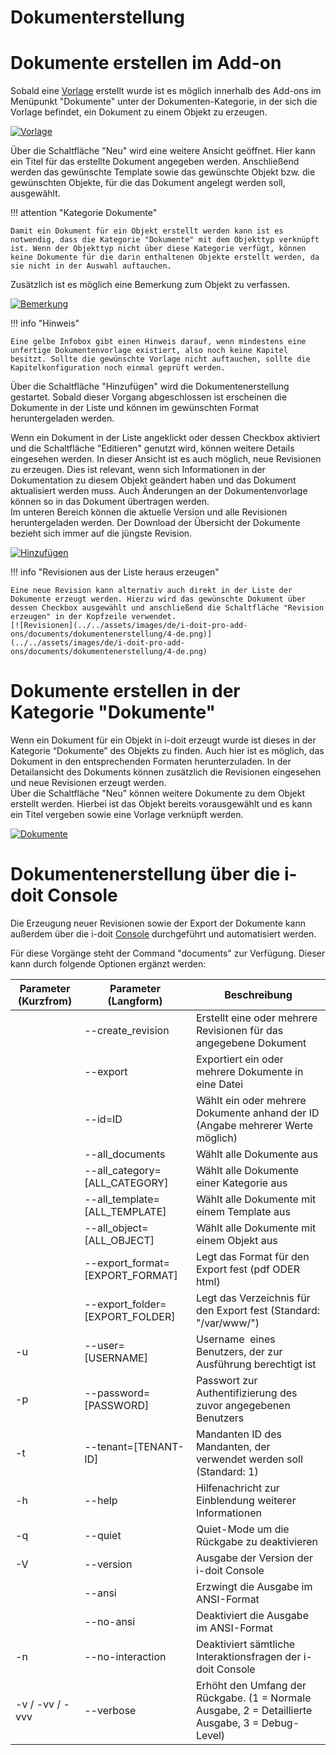 # Dokumenterstellung

Dokumente erstellen im Add-on
=============================

Sobald eine [Vorlage](./dokumentenvorlagen.md) erstellt wurde ist es möglich innerhalb des Add-ons im Menüpunkt "Dokumente" unter der Dokumenten-Kategorie, in der sich die Vorlage befindet, ein Dokument zu einem Objekt zu erzeugen.

[![Vorlage](../../assets/images/de/i-doit-pro-add-ons/documents/dokumentenerstellung/1-de.png)](../../assets/images/de/i-doit-pro-add-ons/documents/dokumentenerstellung/1-de.png)

Über die Schaltfläche "Neu" wird eine weitere Ansicht geöffnet. Hier kann ein Titel für das erstellte Dokument angegeben werden. Anschließend werden das gewünschte Template sowie das gewünschte Objekt bzw. die gewünschten Objekte, für die das Dokument angelegt werden soll, ausgewählt.

!!! attention "Kategorie Dokumente"

    Damit ein Dokument für ein Objekt erstellt werden kann ist es notwendig, dass die Kategorie "Dokumente" mit dem Objekttyp verknüpft ist. Wenn der Objekttyp nicht über diese Kategorie verfügt, können keine Dokumente für die darin enthaltenen Objekte erstellt werden, da sie nicht in der Auswahl auftauchen.

Zusätzlich ist es möglich eine Bemerkung zum Objekt zu verfassen.

[![Bemerkung](../../assets/images/de/i-doit-pro-add-ons/documents/dokumentenerstellung/2-de.png)](../../assets/images/de/i-doit-pro-add-ons/documents/dokumentenerstellung/2-de.png)

!!! info "Hinweis"

    Eine gelbe Infobox gibt einen Hinweis darauf, wenn mindestens eine unfertige Dokumentenvorlage existiert, also noch keine Kapitel besitzt. Sollte die gewünschte Vorlage nicht auftauchen, sollte die Kapitelkonfiguration noch einmal geprüft werden.

Über die Schaltfläche "Hinzufügen" wird die Dokumentenerstellung gestartet. Sobald dieser Vorgang abgeschlossen ist erscheinen die Dokumente in der Liste und können im gewünschten Format heruntergeladen werden.

Wenn ein Dokument in der Liste angeklickt oder dessen Checkbox aktiviert und die Schaltfläche "Editieren" genutzt wird, können weitere Details eingesehen werden. In dieser Ansicht ist es auch möglich, neue Revisionen zu erzeugen. Dies ist relevant, wenn sich Informationen in der Dokumentation zu diesem Objekt geändert haben und das Dokument aktualisiert werden muss. Auch Änderungen an der Dokumentenvorlage können so in das Dokument übertragen werden.  
Im unteren Bereich können die aktuelle Version und alle Revisionen heruntergeladen werden. Der Download der Übersicht der Dokumente bezieht sich immer auf die jüngste Revision.

[![Hinzufügen](../../assets/images/de/i-doit-pro-add-ons/documents/dokumentenerstellung/3-de.png)](../../assets/images/de/i-doit-pro-add-ons/documents/dokumentenerstellung/3-de.png)

!!! info "Revisionen aus der Liste heraus erzeugen"

    Eine neue Revision kann alternativ auch direkt in der Liste der Dokumente erzeugt werden. Hierzu wird das gewünschte Dokument über dessen Checkbox ausgewählt und anschließend die Schaltfläche "Revision erzeugen" in der Kopfzeile verwendet.
    [![Revisionen](../../assets/images/de/i-doit-pro-add-ons/documents/dokumentenerstellung/4-de.png)](../../assets/images/de/i-doit-pro-add-ons/documents/dokumentenerstellung/4-de.png)

Dokumente erstellen in der Kategorie "Dokumente"
================================================

Wenn ein Dokument für ein Objekt in i-doit erzeugt wurde ist dieses in der Kategorie “Dokumente” des Objekts zu finden. Auch hier ist es möglich, das Dokument in den entsprechenden Formaten herunterzuladen. In der Detailansicht des Dokuments können zusätzlich die Revisionen eingesehen und neue Revisionen erzeugt werden.  
Über die Schaltfläche "Neu" können weitere Dokumente zu dem Objekt erstellt werden. Hierbei ist das Objekt bereits vorausgewählt und es kann ein Titel vergeben sowie eine Vorlage verknüpft werden.

[![Dokumente](../../assets/images/de/i-doit-pro-add-ons/documents/dokumentenerstellung/5-de.png)](../../assets/images/de/i-doit-pro-add-ons/documents/dokumentenerstellung/5-de.png)

Dokumentenerstellung über die i-doit Console
============================================

Die Erzeugung neuer Revisionen sowie der Export der Dokumente kann außerdem über die i-doit [Console](../../automatisierung-und-integration/cli/index.md) durchgeführt und automatisiert werden.

Für diese Vorgänge steht der Command "documents" zur Verfügung. Dieser kann durch folgende Optionen ergänzt werden:

| Parameter (Kurzfrom) | Parameter (Langform) | Beschreibung |
| --- | --- | --- |
|     | \--create\_revision | Erstellt eine oder mehrere Revisionen für das angegebene Dokument |
|     | \--export | Exportiert ein oder mehrere Dokumente in eine Datei |
|     | \--id=ID | Wählt ein oder mehrere Dokumente anhand der ID (Angabe mehrerer Werte möglich) |
|     | \--all\_documents | Wählt alle Dokumente aus |
|     | \--all\_category=\[ALL\_CATEGORY\] | Wählt alle Dokumente einer Kategorie aus |
|     | \--all\_template=\[ALL\_TEMPLATE\] | Wählt alle Dokumente mit einem Template aus |
|     | \--all\_object=\[ALL\_OBJECT\] | Wählt alle Dokumente mit einem Objekt aus |
|     | \--export\_format=\[EXPORT\_FORMAT\] | Legt das Format für den Export fest (pdf ODER html) |
|     | \--export\_folder=\[EXPORT\_FOLDER\] | Legt das Verzeichnis für den Export fest (Standard: "/var/www/") |
| \-u | \--user=\[USERNAME\] | Username  eines Benutzers, der zur Ausführung berechtigt ist |
| \-p | \--password=\[PASSWORD\] | Passwort zur Authentifizierung des zuvor angegebenen Benutzers |
| \-t | \--tenant=\[TENANT-ID\] | Mandanten ID des Mandanten, der verwendet werden soll (Standard: 1) |
| \-h | \--help | Hilfenachricht zur Einblendung weiterer Informationen |
| \-q | \--quiet | Quiet-Mode um die Rückgabe zu deaktivieren |
| \-V | \--version | Ausgabe der Version der i-doit Console |
|     | \--ansi | Erzwingt die Ausgabe im ANSI-Format |
|     | \--no-ansi | Deaktiviert die Ausgabe im ANSI-Format |
| \-n | \--no-interaction | Deaktiviert sämtliche Interaktionsfragen der i-doit Console |
| \-v / -vv / -vvv | \--verbose | Erhöht den Umfang der Rückgabe. (1 = Normale Ausgabe, 2 = Detaillierte Ausgabe, 3 = Debug-Level) |